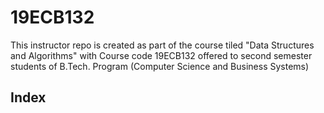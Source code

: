 # 19ECB132
This instructor repo is created as part of the course tiled "Data Structures and Algorithms" with Course code 19ECB132 offered to second semester students of B.Tech. Program (Computer Science and Business Systems)  

## Index  

